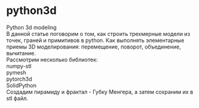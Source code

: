 # python3d
Python 3d modeling  
В данной статье поговорим о том, как строить трехмерные модели из точек, граней и примитивов в python. Как выполнять элементарные приемы 3D моделирования: перемещение, поворот, объединение, вычитание.  
Рассмотрим несколько библиотек:  
numpy-stl  
pymesh  
pytorch3d  
SolidPython  
Создадим пирамиду и фрактал - Губку Менгера, а затем сохраним их в stl файл.
